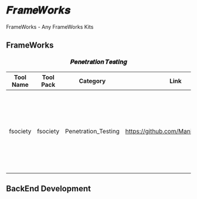 # 𝑭𝒓𝒂𝒎𝒆𝑾𝒐𝒓𝒌𝒔
FrameWorks - Any FrameWorks Kits



##  FrameWorks

<div align="center">
  
### 𝑷𝒆𝒏𝒆𝒕𝒓𝒂𝒕𝒊𝒐𝒏 𝑻𝒆𝒔𝒕𝒊𝒏𝒈

| Tool Name | Tool Pack | Category | Link | Istaller | Dependency | Description |
|---|---|---|---|---|---|---|
|fsociety|fsociety|Penetration_Testing|https://github.com/Manisso/fsociety|git|python,git|A Penetration Testing Framework, you will have every script that a hacker needs. Works with Python 2.|

</div>
  
## BackEnd Development 
